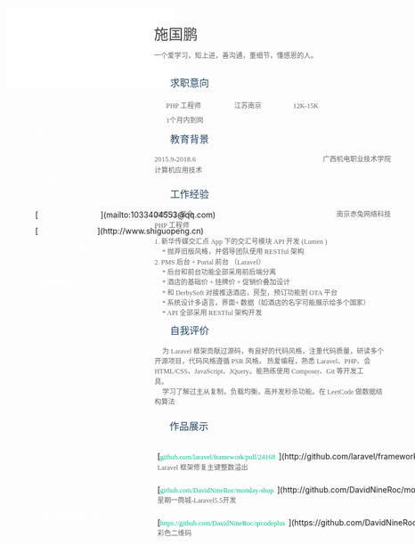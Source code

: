 <style>
	sup {
	top: -0.4em;
	vertical-align: baseline;
	position: relative;
}
sub {
	top: 0.4em;
	vertical-align: baseline;
	position: relative;
}
a:link {text-decoration:none;}
a:visited {text-decoration:none;}
@media screen and (min-device-pixel-ratio:0), (-webkit-min-device-pixel-ratio:0), (min--moz-device-pixel-ratio: 0) {.stl_view{ font-size:10em; transform:scale(0.1); -moz-transform:scale(0.1); -webkit-transform:scale(0.1); -moz-transform-origin:top left; -webkit-transform-origin:top left; } }
.layer { }.ie { font-size: 1pt; }
.ie body { font-size: 12em; }
@media print{.stl_view {font-size:1em; transform:scale(1);}}
.stl_01 {
	position: absolute;
	white-space: nowrap;
}
.stl_02 {
	height: 72.5em;
	font-size: 1em;
	margin: 0em;
	line-height: 0.0em;
	display: block;
	border-style: none;
	width: 51.25em;
}

@supports(-ms-ime-align:auto) { .stl_02 {overflow: hidden;}}
.stl_03 {
	position: relative;
}
.stl_04 {
	left: 0em;
	position: absolute;
	top: 0em;
}
.stl_05 {
	position: relative;
	width: 51.25em;
}
.stl_06 {
	height: 7.25em;
}
.ie .stl_06 {
	height: 72.5em;
}
.stl_07 {
	-transform-origin: top left;
	-ms-transform-origin: top left;
	-o-transform-origin: top left;
	-moz-webkit-transform-origin: top left;
	-webkit-transform-origin: top left;
	transform: scale(1,1);
	-o-transform: scale(1,1);
	-ms-transform: matrix(1,0,0,1,0,-0);
	-moz-transform: scale(1,1);
	-webkit-transform: scale(1,1);
}
@font-face {
	font-family:"SNQDJU+MicrosoftYaHei";
	src:url("1d2eaebb-0000-0000-0000-000000000000.woff") format("woff");
}
.stl_08 {
	font-size: 1.87317em;
	font-family: "SNQDJU+MicrosoftYaHei";
	color: #414141;
}
.stl_09 {
	line-height: 1.319824em;
}
.stl_10 {
	letter-spacing: 0em;
}

.ie .stl_10 {
	letter-spacing: 0px;
}
.stl_11 {
	font-size: 0.874146em;
	font-family: "SNQDJU+MicrosoftYaHei";
	color: #666666;
}
@font-face {
	font-family:"GANGEJ+MicrosoftYaHei-Bold";
	src:url("974cc2fa-0001-0000-0000-000000000000.woff") format("woff");
}
.stl_12 {
	font-size: 1.24878em;
	font-family: "GANGEJ+MicrosoftYaHei-Bold", "Times New Roman";
	color: #254665;
}
@font-face {
	font-family:"DUMCVW+iconfont";
	src:url("781a04f0-0000-0000-0000-000000000000.woff") format("woff");
}
.stl_13 {
	font-size: 1.123902em;
	font-family: "DUMCVW+iconfont", "Times New Roman";
	color: #FFFFFF;
}
.stl_14 {
	line-height: 0.921875em;
}
.stl_15 {
	letter-spacing: 0.0108em;
}

.ie .stl_15 {
	letter-spacing: 0.1515px;
}
.stl_16 {
	letter-spacing: -0.003em;
}

.ie .stl_16 {
	letter-spacing: -0.042px;
}
.stl_17 {
	letter-spacing: -0.0093em;
}

.ie .stl_17 {
	letter-spacing: -0.1304px;
}
.stl_18 {
	font-size: 1.24878em;
	font-family: "DUMCVW+iconfont", "Times New Roman";
	color: #666666;
}
.stl_19 {
	font-size: 0.874146em;
	font-family: "SNQDJU+MicrosoftYaHei";
	color: #FFFFFF;
}
.stl_20 {
	letter-spacing: -0.015em;
}

.ie .stl_20 {
	letter-spacing: -0.2098px;
}
.stl_21 {
	font-size: 0.874146em;
	font-family: "GANGEJ+MicrosoftYaHei-Bold", "Times New Roman";
	color: #666666;
}
.stl_22 {
	letter-spacing: 0.019em;
}

.ie .stl_22 {
	letter-spacing: 0.2653px;
}
.stl_23 {
	letter-spacing: -0.0063em;
}

.ie .stl_23 {
	letter-spacing: -0.0879px;
}
.stl_24 {
	letter-spacing: -0.0122em;
}

.ie .stl_24 {
	letter-spacing: -0.171px;
}
.stl_25 {
	letter-spacing: 0.0014em;
}

.ie .stl_25 {
	letter-spacing: 0.0189px;
}
.stl_26 {
	letter-spacing: 0.0053em;
}

.ie .stl_26 {
	letter-spacing: 0.0741px;
}
.stl_27 {
	letter-spacing: 0.0166em;
}

.ie .stl_27 {
	letter-spacing: 0.2317px;
}
.stl_28 {
	letter-spacing: 0.0032em;
}

.ie .stl_28 {
	letter-spacing: 0.0449px;
}
.stl_29 {
	letter-spacing: 0.0021em;
}

.ie .stl_29 {
	letter-spacing: 0.0288px;
}
.stl_30 {
	letter-spacing: 0.003em;
}

.ie .stl_30 {
	letter-spacing: 0.0419px;
}
.stl_31 {
	font-size: 1.123902em;
	font-family: "DUMCVW+iconfont", "Times New Roman";
	color: #254665;
}
.stl_32 {
	font-size: 1.24878em;
	font-family: "GANGEJ+MicrosoftYaHei-Bold", "Times New Roman";
	color: #FFFFFF;
}
.stl_33 {
	letter-spacing: -0.0016em;
}

.ie .stl_33 {
	letter-spacing: -0.0229px;
}
.stl_34 {
	letter-spacing: 0.0059em;
}

.ie .stl_34 {
	letter-spacing: 0.0829px;
}
.stl_35 {
	letter-spacing: -1em;
}

.ie .stl_35 {
	letter-spacing: -13.9863px;
}
.stl_36 {
	letter-spacing: -0.1579em;
}

.ie .stl_36 {
	letter-spacing: -2.2078px;
}
.stl_37 {
	letter-spacing: -0.8571em;
}

.ie .stl_37 {
	letter-spacing: -11.9883px;
}
.stl_38 {
	letter-spacing: 0.0217em;
}

.ie .stl_38 {
	letter-spacing: 0.3029px;
}
.stl_39 {
	letter-spacing: -0.0036em;
}

.ie .stl_39 {
	letter-spacing: -0.0498px;
}
.stl_40 {
	letter-spacing: -0.0006em;
}

.ie .stl_40 {
	letter-spacing: -0.009px;
}
.stl_41 {
	letter-spacing: 0.0031em;
}

.ie .stl_41 {
	letter-spacing: 0.0428px;
}
.stl_42 {
	letter-spacing: -0.0021em;
}

.ie .stl_42 {
	letter-spacing: -0.0296px;
}
.stl_43 {
	letter-spacing: -0.0011em;
}

.ie .stl_43 {
	letter-spacing: -0.0154px;
}
.stl_44 {
	letter-spacing: -0.0103em;
}

.ie .stl_44 {
	letter-spacing: -0.1444px;
}
.stl_45 {
	letter-spacing: -0.0009em;
}

.ie .stl_45 {
	letter-spacing: -0.0129px;
}
.stl_46 {
	font-size: 0.874146em;
	font-family: "SNQDJU+MicrosoftYaHei";
	color: #00C091;
}
.stl_47 {
	letter-spacing: 0.0023em;
}

.ie .stl_47 {
	letter-spacing: 0.0325px;
}
.stl_48 {
	letter-spacing: -0.0014em;
}

.ie .stl_48 {
	letter-spacing: -0.0199px;
}
.stl_49 {
	letter-spacing: 0.0033em;
}

.ie .stl_49 {
	letter-spacing: 0.046px;
}
.stl_50 {
	letter-spacing: -0.0037em;
}

.ie .stl_50 {
	letter-spacing: -0.0512px;
}
.stl_51 {
	letter-spacing: 0.002em;
}

.ie .stl_51 {
	letter-spacing: 0.0281px;
}

	</style>
<div class="stl_02">
			<div class="stl_03">
				<object data="assets/img_05.svg" type="image/svg+xml" class="stl_04" style="position:absolute; width:51.25em; height:72.5em;">
					<embed src="assets/img_05.svg" type="image/svg+xml" />
				</object>
			</div>
			<div class="stl_view">
				<div class="stl_05 stl_06">
					<div class="stl_01 stl_07" style="left:18.7942em;top: 2.2638em; z-index:179; "><span class="stl_08 stl_09 stl_10">施国鹏 &nbsp;</span></div>
					<div class="stl_01 stl_07" style="left:18.7942em;top: 5.6312em; "><span class="stl_11 stl_09 stl_10">一个爱学习，知上进，善沟通，重细节，懂感恩的人。 &nbsp;</span></div>
					<div class="stl_01 stl_07" style="left:20.8546em;top: 8.9187em; "><span class="stl_12 stl_09 stl_10">求职意向 &nbsp;</span></div>
					<div class="stl_01 stl_07" style="left:19.0439em;top: 9.6082em; "><span class="stl_13 stl_14 stl_10"></span></div>
					<div class="stl_01 stl_07" style="left:20.3551em;top: 12.0624em; z-index:220; "><span class="stl_11 stl_09 stl_15" style="word-spacing:-0.0008em;">PHP 工程师 &nbsp;</span></div>
					<div class="stl_01 stl_07" style="left:20.3551em;top: 13.9356em; "><span class="stl_11 stl_09 stl_16">1个月内到岗 &nbsp;</span></div>
					<div class="stl_01 stl_07" style="left:29.0966em;top: 12.0624em; "><span class="stl_11 stl_09 stl_10">江苏南京 &nbsp;</span></div>
					<div class="stl_01 stl_07" style="left:36.6517em;top: 12.0624em; z-index:233; "><span class="stl_11 stl_09 stl_17">12K-15K &nbsp;</span></div>
					<div class="stl_01 stl_07" style="left:35.1532em;top: 12.3409em; "><span class="stl_18 stl_14 stl_10"></span></div>
					<div class="stl_01 stl_07" style="left:18.8566em;top: 12.3409em; z-index:213; "><span class="stl_18 stl_14 stl_10"></span></div>
					<div class="stl_01 stl_07" style="left:18.8566em;top: 14.214em; "><span class="stl_18 stl_14 stl_10"></span></div>
					<div class="stl_01 stl_07" style="left:27.5981em;top: 12.3409em; "><span class="stl_18 stl_14 stl_10"></span></div>
					<div class="stl_01 stl_07" style="left:3.559em;top: 15.8087em; z-index:19; "><span class="stl_19 stl_09 stl_10">男</span></div>
					<div class="stl_01 stl_07" style="left:2.0605em;top: 16.1643em; "><span class="stl_13 stl_14 stl_10"></span></div>
					<div class="stl_01 stl_07" style="left:2.0605em;top: 18.2248em; "><span class="stl_13 stl_14 stl_10"></span></div>
					<div class="stl_01 stl_07" style="left:2.0605em;top: 20.2853em; "><span class="stl_13 stl_14 stl_10"></span></div>
					<div class="stl_01 stl_07" style="left:2.0605em;top: 22.3458em; "><span class="stl_13 stl_14 stl_10"></span></div>
					<div class="stl_01 stl_07" style="left:2.0605em;top: 24.4063em; "><span class="stl_13 stl_14 stl_10"></span></div>
					<div class="stl_01 stl_07" style="left:2.0605em;top: 26.4668em; "><span class="stl_13 stl_14 stl_10"></span></div>
					<div class="stl_01 stl_07" style="left:2.0293em;top: 28.5273em; "><span class="stl_13 stl_14 stl_10"></span></div>
					<div class="stl_01 stl_07" style="left:2.0605em;top: 30.5878em; "><span class="stl_13 stl_14 stl_10"></span></div>
					<div class="stl_01 stl_07" style="left:20.8546em;top: 16.0992em; z-index:247; "><span class="stl_12 stl_09 stl_10">教育背景 &nbsp;</span></div>
					<div class="stl_01 stl_07" style="left:19.0439em;top: 16.7887em; "><span class="stl_13 stl_14 stl_10"></span></div>
					<div class="stl_01 stl_07" style="left:3.559em;top: 17.8692em; z-index:22; "><span class="stl_19 stl_09 stl_20">23岁 &nbsp;</span></div>
					<div class="stl_01 stl_07" style="left:18.8566em;top: 18.9307em; z-index:260; "><span class="stl_21 stl_09 stl_22">2015.9-2018.6 &nbsp;</span></div>
					<div class="stl_01 stl_07" style="left:40.4605em;top: 18.9307em; "><span class="stl_21 stl_09 stl_10">广西机电职业技术学院 &nbsp;</span></div>
					<div class="stl_01 stl_07" style="left:42.2088em;top: 25.9863em; "><span class="stl_21 stl_09 stl_10">南京赤兔网络科技 &nbsp;</span></div>
					<div class="stl_01 stl_07" style="left:3.559em;top: 19.9297em; "><span class="stl_19 stl_09 stl_23">168cm/62kg &nbsp;</span></div>
					<div class="stl_01 stl_07" style="left:3.559em;top: 21.9902em; z-index:36; "><span class="stl_19 stl_09 stl_10">广西南宁 &nbsp;</span></div>
					<div class="stl_01 stl_07" style="left:18.8566em;top: 20.3668em; "><span class="stl_11 stl_09 stl_10">计算机应用技术 &nbsp;</span></div>
					<div class="stl_01 stl_07" style="left:20.8546em;top: 23.1548em; "><span class="stl_12 stl_09 stl_10">工作经验 &nbsp;</span></div>
					<div class="stl_01 stl_07" style="left:19.0439em;top: 23.8443em; "><span class="stl_13 stl_14 stl_10"></span></div>
					<div class="stl_01 stl_07" style="left:3.559em;top: 24.0507em; z-index:47; "><span class="stl_19 stl_09 stl_20">15678904596 &nbsp;</span></div>
					<div class="stl_01 stl_07" style="left:3.559em;top: 26.1112em; z-index:64; ">[<span class="stl_19 stl_09 stl_24">1033404553@qq.com &nbsp;</span>](mailto:1033404553@qq.com)</div>
					<div class="stl_01 stl_07" style="left:3.559em;top: 28.1717em; z-index:81; ">[<span class="stl_19 stl_09 stl_25">www.shiguopeng.cn &nbsp;</span>](http://www.shiguopeng.cn)</div>
					<div class="stl_01 stl_07" style="left:3.559em;top: 30.2321em; "><span class="stl_19 stl_09 stl_26">github.com/davidnineroc &nbsp;</span></div>
					<div class="stl_01 stl_07" style="left:18.8566em;top: 25.9863em; "><span class="stl_21 stl_09 stl_27">2017.12-至今 &nbsp;</span></div>
					<div class="stl_01 stl_07" style="left:18.8566em;top: 27.4224em; z-index:301; "><span class="stl_11 stl_09 stl_15" style="word-spacing:-0.0008em;">PHP 工程师 &nbsp;</span></div>
					<div class="stl_01 stl_07" style="left:18.8566em;top: 29.4829em; "><span class="stl_11 stl_09 stl_28" style="word-spacing:-0.0171em;">1. 新华传媒交汇点 App 下的交汇号模块 API 开发 (Lumen ) &nbsp;</span></div>
					<div class="stl_01 stl_07" style="left:19.8556em;top: 30.7941em; "><span class="stl_11 stl_09 stl_29" style="word-spacing:-0.0166em;">* 抛弃旧版风格，并倡导团队使用 RESTful 架构 &nbsp;</span></div>
					<div class="stl_01 stl_07" style="left:18.8566em;top: 32.1053em; z-index:409; "><span class="stl_11 stl_09 stl_30" style="word-spacing:-0.0228em;">2. PMS 后台 + Portal 前台 （Laravel） &nbsp;</span></div>
					<div class="stl_01 stl_07" style="left:19.8556em;top: 33.4165em; z-index:431; "><span class="stl_11 stl_09 stl_10" style="word-spacing:-0.0367em;">* 后台和前台功能全部采用前后端分离 &nbsp;</span></div>
					<div class="stl_01 stl_07" style="left:19.8556em;top: 34.7277em; z-index:459; "><span class="stl_11 stl_09 stl_10" style="word-spacing:-0.0265em;">* 酒店的基础价 + 挂牌价 + 促销价叠加设计 &nbsp;</span></div>
					<div class="stl_01 stl_07" style="left:2.1854em;top: 34.5187em; "><span class="stl_31 stl_14 stl_10" style="word-spacing:0.3056em;"> </span><span class="stl_32 stl_09 stl_10">技能特长 &nbsp;</span></div>
					<div class="stl_01 stl_07" style="left:19.8556em;top: 36.039em; z-index:499; "><span class="stl_11 stl_09 stl_33" style="word-spacing:-0.0132em;">* 和 DerbySoft 对接推送酒店，房型，预订功能到 OTA 平台 &nbsp;</span></div>
					<div class="stl_01 stl_07" style="left:19.8556em;top: 37.3502em; "><span class="stl_11 stl_09 stl_10" style="word-spacing:-0.0371em;">* 系统设计多语言，界面+ 数据（如酒店的名字可能展示给多个国家） &nbsp;</span></div>
					<div class="stl_01 stl_07" style="left:19.8556em;top: 38.6614em; "><span class="stl_11 stl_09 stl_34" style="word-spacing:-0.0258em;">* API 全部采用 RESTful 架构开发 &nbsp;</span></div>
					<div class="stl_01 stl_07" style="left:3.4966em;top: 38.599em; z-index:123; "><span class="stl_19 stl_09 stl_35" style="visibility:hidden;">精</span><span class="stl_19 stl_09 stl_20">9</span><span class="stl_19 stl_09 stl_36">5</span><span class="stl_19 stl_09 stl_37" style="visibility:hidden;">通</span><span class="stl_19 stl_09 stl_37">% &nbsp;</span></div>
					<div class="stl_01 stl_07" style="left:3.5278em;top: 41.9082em; "><span class="stl_19 stl_09 stl_38">PHP &nbsp;</span></div>
					<div class="stl_01 stl_07" style="left:10.9893em;top: 38.599em; z-index:138; "><span class="stl_19 stl_09 stl_35" style="visibility:hidden;">精</span><span class="stl_19 stl_09 stl_20">9</span><span class="stl_19 stl_09 stl_36">5</span><span class="stl_19 stl_09 stl_37" style="visibility:hidden;">通</span><span class="stl_19 stl_09 stl_37">% &nbsp;</span></div>
					<div class="stl_01 stl_07" style="left:20.8546em;top: 40.7001em; z-index:572; "><span class="stl_12 stl_09 stl_10">自我评价 &nbsp;</span></div>
					<div class="stl_01 stl_07" style="left:19.0439em;top: 41.3897em; "><span class="stl_13 stl_14 stl_10"></span></div>
					<div class="stl_01 stl_07" style="left:10.4585em;top: 41.9082em; "><span class="stl_19 stl_09 stl_39">Laravel &nbsp;</span></div>
					<div class="stl_01 stl_07" style="left:19.8556em;top: 43.5317em; "><span class="stl_11 stl_09 stl_40" style="word-spacing:0.0009em;">为 Laravel 框架贡献过源码，有良好的代码风格，注重代码质量，研读多个 &nbsp;</span></div>
					<div class="stl_01 stl_07" style="left:18.8566em;top: 44.8429em; z-index:655; "><span class="stl_11 stl_09 stl_41" style="word-spacing:-0.0188em;">开源项目，代码风格遵循 PSR 风格。 热爱编程，熟悉 Laravel、PHP、会 &nbsp;</span></div>
					<div class="stl_01 stl_07" style="left:18.8566em;top: 46.1541em; "><span class="stl_11 stl_09 stl_42" style="word-spacing:-0.0137em;">HTML/CSS、JavaScript、JQuery。能熟练使用 Composer、Git 等开发工 &nbsp;</span></div>
					<div class="stl_01 stl_07" style="left:18.8566em;top: 47.4653em; z-index:707; "><span class="stl_11 stl_09 stl_10">具。 &nbsp;</span></div>
					<div class="stl_01 stl_07" style="left:3.4966em;top: 46.4038em; z-index:151; "><span class="stl_19 stl_09 stl_35" style="visibility:hidden;">熟</span><span class="stl_19 stl_09 stl_20">8</span><span class="stl_19 stl_09 stl_36">0</span><span class="stl_19 stl_09 stl_37" style="visibility:hidden;">练</span><span class="stl_19 stl_09 stl_37">% &nbsp;</span></div>
					<div class="stl_01 stl_07" style="left:10.9893em;top: 46.4038em; z-index:165; "><span class="stl_19 stl_09 stl_35" style="visibility:hidden;">熟</span><span class="stl_19 stl_09 stl_20">8</span><span class="stl_19 stl_09 stl_36">0</span><span class="stl_19 stl_09 stl_37" style="visibility:hidden;">练</span><span class="stl_19 stl_09 stl_37">% &nbsp;</span></div>
					<div class="stl_01 stl_07" style="left:19.8556em;top: 48.7765em; "><span class="stl_11 stl_09 stl_43" style="word-spacing:-0.006em;">学习了解过主从复制，负载均衡，高并发秒杀功能。在 LeetCode 做数据结 &nbsp;</span></div>
					<div class="stl_01 stl_07" style="left:18.8566em;top: 50.0878em; z-index:752; "><span class="stl_11 stl_09 stl_10">构算法 &nbsp;</span></div>
					<div class="stl_01 stl_07" style="left:2.9659em;top: 49.7131em; z-index:143; "><span class="stl_19 stl_09 stl_44">MySQL &nbsp;</span></div>
					<div class="stl_01 stl_07" style="left:10.5522em;top: 49.7131em; z-index:157; "><span class="stl_19 stl_09 stl_45">jQuery &nbsp;</span></div>
					<div class="stl_01 stl_07" style="left:20.7922em;top: 52.9382em; "><span class="stl_12 stl_09 stl_10">作品展示 &nbsp;</span></div>
					<div class="stl_01 stl_07" style="left:19.0439em;top: 53.6902em; "><span class="stl_13 stl_14 stl_10"></span></div>
					<div class="stl_01 stl_07" style="left:19.2312em;top: 57.1434em; z-index:799; ">[<span class="stl_46 stl_09 stl_47">github.com/laravel/framework/pull/24168 &nbsp;</span>](http://github.com/laravel/framework/pull/24168)</div>
					<div class="stl_01 stl_07" style="left:19.2312em;top: 58.4546em; "><span class="stl_11 stl_09 stl_48" style="word-spacing:0.0123em;">Laravel 框架修复主键整数溢出 &nbsp;</span></div>
					<div class="stl_01 stl_07" style="left:19.2312em;top: 61.3892em; ">[<span class="stl_46 stl_09 stl_49">github.com/DavidNineRoc/monday-shop &nbsp;</span>](http://github.com/DavidNineRoc/monday-shop)</div>
					<div class="stl_01 stl_07" style="left:19.2312em;top: 62.7004em; "><span class="stl_11 stl_09 stl_50">星期一商城-Laravel5.5开发 &nbsp;</span></div>
					<div class="stl_01 stl_07" style="left:4.4956em;top: 64.9482em; "><span class="stl_19 stl_09 stl_10">扫一扫查看我的简历 &nbsp;</span></div>
					<div class="stl_01 stl_07" style="left:19.2312em;top: 65.6351em; ">[<span class="stl_46 stl_09 stl_51">https://github.com/DavidNineRoc/qrcodeplus &nbsp;</span>](https://github.com/DavidNineRoc/qrcodeplus)</div>
					<div class="stl_01 stl_07" style="left:19.2312em;top: 66.9463em; "><span class="stl_11 stl_09 stl_10">彩色二维码 &nbsp;</span></div>
				</div>
			</div>
		</div>
